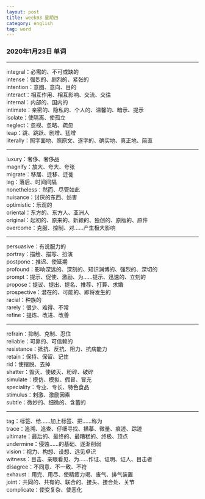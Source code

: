 ```yaml
---
layout: post  
title: week03 星期四  
category: english  
tag: word  
---
```

### 2020年1月23日 单词
- - -
integral：必需的、不可或缺的  
intense：强烈的、剧烈的、紧张的  
intention：意图、意向、目的  
interact：相互作用、相互影响、交流、交往  
internal：内部的、国内的  
intimate：亲密的、隐私的、个人的、温馨的、暗示、提示  
isolate：使隔离、使孤立  
neglect：忽视、忽略、疏忽  
leap：跳、跳跃、剧增、猛增  
literally：照字面地、照原文、逐字的、确实地、真正地、简直  
- - -
luxury：奢侈、奢侈品  
magnify：放大、夸大、夸张  
migrate：移居、迁移、迁徙  
lag：落后、时间间隔  
nonetheless：然而、尽管如此  
nuisance：讨厌的东西、妨害  
optimistic：乐观的  
oriental：东方的、东方人、亚洲人  
original：起初的、原来的、新颖的、独创的、原版的、原件  
overcome：克服、控制、对……产生极大影响  
- - -
persuasive：有说服力的  
portray：描绘、描写、扮演  
postpone：推迟、使延期  
profound：影响深远的、深刻的、知识渊博的、强烈的、深切的  
prompt：提示、促使、激励、为……提示、迅速的、立刻的  
propose：提议、提出、提名、推荐、打算、求婚  
prospective：潜在的、可能的、即将发生的  
racial：种族的  
rarely：很少、难得、不常  
refine：提炼、改进、改善  
- - -
refrain：抑制、克制、忍住  
reliable：可靠的、可信赖的  
resistance：抵抗、反抗、阻力、抗病能力  
retain：保持、保留、记住  
rid：使摆脱、去掉  
shatter：毁灭、使破灭、粉碎、破碎  
simulate：模仿、模拟、假冒、冒充  
speciality：专业、专长、特色食品  
stimulus：刺激、激励因素  
subtle：微妙的、细微的、含蓄的  
- - -
tag：标签、给……加上标签、把……称为  
trace：追溯、追查、仔细寻找、描摹、微量、痕迹、踪迹  
ultimate：最后的、最终的、最糟糕的、终极、顶点  
undermine：侵蚀……的基础、逐渐削弱  
vision：视力、构想、设想、远见卓识  
witness：目击、亲眼看见、为……作证、证明、证人、目击者  
disagree：不同意、不一致、不符  
exhaust：用完、用尽、使精疲力竭、废气、排气装置  
joint：共同的、共有的、联合的、接头、接合处、关节  
complicate：使变复杂、使恶化